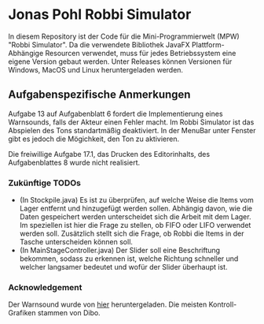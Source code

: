 # Jonas Pohl Robbi Simulator

In diesem Repository ist der Code für die Mini-Programmierwelt (MPW) "Robbi Simulator".
Da die verwendete Bibliothek JavaFX Plattform-Abhängige Resourcen verwendet, muss für jedes Betriebssystem eine eigene Version gebaut werden. Unter Releases können Versionen für Windows, MacOS und Linux heruntergeladen werden.


## Aufgabenspezifische Anmerkungen

Aufgabe 13 auf Aufgabenblatt 6 fordert die Implementierung eines Warnsounds, falls der Akteur einen Fehler macht. Im Robbi Simulator ist das Abspielen des Tons standartmäßig deaktiviert. In der MenuBar unter Fenster gibt es jedoch die Mögichkeit, den Ton zu aktivieren.

Die freiwillige Aufgabe 17.1, das Drucken des Editorinhalts, des Aufgabenblattes 8 wurde nicht realisiert.

### Zukünftige TODOs

- (In Stockpile.java) Es ist zu überprüfen, auf welche Weise die Items vom Lager entfernt und hinzugefügt werden sollen. Abhängig davon, wie die Daten gespeichert werden unterscheidet sich die Arbeit mit dem Lager. Im speziellen ist hier die Frage zu stellen, ob FIFO oder LIFO verwendet werden soll. Zusätzlich stellt sich die Frage, ob Robbi die Items in der Tasche unterscheiden können soll.
- (In MainStageController.java) Der Slider soll eine Beschriftung bekommen, sodass zu erkennen ist, welche Richtung schneller und welcher langsamer bedeutet und wofür der Slider überhaupt ist.

### Acknowledgement

Der Warnsound wurde von [hier](https://freesound.org/s/507906/) heruntergeladen.
Die meisten Kontroll-Grafiken stammen von Dibo.